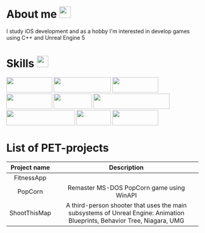 # About me <img src="https://raw.githubusercontent.com/MartinHeinz/MartinHeinz/master/wave.gif" width="30px">
I study iOS development and as a hobby I'm interested in develop games using C++ and Unreal Engine 5

# Skills <img src="https://user-images.githubusercontent.com/34418187/202911895-f5e9690b-9772-4c3a-8ba6-d6ad2039e3b4.gif" width="30" height="30" />

<img src="https://i.postimg.cc/XvggQXtK/Untitled-1.png" width="120" height="40" /> <img src="https://i.postimg.cc/dQ53YCbk/Untitled-6.png" width="150" height="40"/> <img src="https://i.postimg.cc/tJ5gZQcz/Untitled-1.png" width="120" height="40" />    <img src="https://i.postimg.cc/bvBVPZNx/2.png" width="120" height="40" /> <img src="https://camo.githubusercontent.com/891c1fd9d2ab2adf1053e8514f469b94049769ccd9d2765c8e06e9c1b6da1b8c/68747470733a2f2f696d672e736869656c64732e696f2f62616467652f632b2b2d2532333030353939432e7376673f7374796c653d666f722d7468652d6261646765266c6f676f3d63253242253242266c6f676f436f6c6f723d7768697465" width="100" height="40"/> <img src="https://i.postimg.cc/LXcFDycZ/unreal.png" width="200" height="40" />    <img src="https://i.postimg.cc/pL2FZxMz/4.png" width="180" height="40" /> <img src="https://camo.githubusercontent.com/ec0d32e85caf4723d5182a75338c89f85a2c3679aed0c46c9ee9fd1c8dc2a316/68747470733a2f2f696d672e736869656c64732e696f2f62616467652f6769742d2532334630353033332e7376673f7374796c653d666f722d7468652d6261646765266c6f676f3d676974266c6f676f436f6c6f723d7768697465" width="90" height="40" /> <img src="https://camo.githubusercontent.com/f6d50128cb007f85916b7a899da5d94f654dce35a37331c8d28573aef46f4274/68747470733a2f2f696d672e736869656c64732e696f2f62616467652f6769746875622d2532333132313031312e7376673f7374796c653d666f722d7468652d6261646765266c6f676f3d676974687562266c6f676f436f6c6f723d7768697465" width="120" height="40" />   

# List of PET-projects
| Project name  | Description |
|:------------:|:-----------:|
| FitnessApp |  | 
| PopCorn | Remaster MS-DOS PopCorn game using WinAPI | 
| ShootThisMap | A third-person shooter that uses the main subsystems of Unreal Engine: Animation Blueprints, Behavior Tree, Niagara, UMG |

